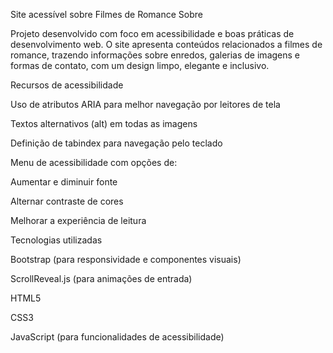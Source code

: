 Site acessível sobre Filmes de Romance
Sobre

Projeto desenvolvido com foco em acessibilidade e boas práticas de desenvolvimento web.
O site apresenta conteúdos relacionados a filmes de romance, trazendo informações sobre enredos, galerias de imagens e formas de contato, com um design limpo, elegante e inclusivo.

Recursos de acessibilidade

Uso de atributos ARIA para melhor navegação por leitores de tela

Textos alternativos (alt) em todas as imagens

Definição de tabindex para navegação pelo teclado

Menu de acessibilidade com opções de:

Aumentar e diminuir fonte

Alternar contraste de cores

Melhorar a experiência de leitura

Tecnologias utilizadas

Bootstrap (para responsividade e componentes visuais)

ScrollReveal.js (para animações de entrada)

HTML5

CSS3

JavaScript (para funcionalidades de acessibilidade)